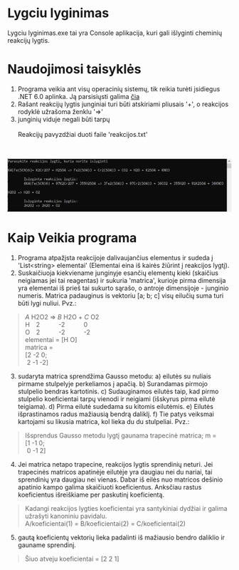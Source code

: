 # Lygciu lyginimas
Lygciu lyginimas.exe tai yra Console aplikacija, kuri gali išlyginti cheminių reakcijų lygtis. 

# Naudojimosi taisyklės
1) Programa veikia ant visų operacinių sistemų, tik reikia turėti įsidiegus .NET 6.0 aplinka. Ją parsisiųsti galima <a href="https://dotnet.microsoft.com/en-us/download/dotnet/6.0">čia</a> 
2) Rašant reakcijų lygtis junginiai turi būti atskiriami pliusais '+', o reakcijos rodyklė užrašoma ženklu '=>'  
3) junginių viduje negali būti tarpų  
<br>Reakcijų pavyzdžiai duoti faile 'reakcijos.txt'
<br>

![alt text](https://github.com/TadasDanilevicius/Lygciu-lyginimas/blob/master/Console%20screen.png)

# Kaip Veikia programa
1) Programa atpažįsta reakcijoje dalivaujančius elementus ir sudeda į 'List\<string\> elementai' (Elementai eina iš kairės žiūrint į reakcijos lygtį).
2) Suskaičiuoja kiekviename junginyje esančių elementų kieki (skaičius neigiamas jei tai reagentas) ir sukuria 'matrica', kurioje pirma dimensija yra elementai iš prieš tai sukurto sąrašo, o antroje dimensijoje - 
junginio numeris. Matrica padauginus is vektoriu [a; b; c] visų eilučių suma turi būti lygi nuliui.
Pvz.:
> *A* H2O2 => *B* H2O + *C* O2  
H&emsp;2&emsp;&emsp;&emsp;-2&emsp;&emsp;&emsp;0  
O&emsp;2&emsp;&emsp;&emsp;-2&emsp;&emsp;&emsp;-2  
elementai = [H O]  
matrica =  
[2 -2 0;  
&nbsp;2 -1 -2]
3) sudaryta matrica sprendžima Gausso metodu: 
a) eilutės su nuliais pirmame stulpelyje perkeliamos į apačią. 
b) Surandamas pirmojo stulpelio bendras kartotinis.
c) Sudauginamos eilutės taip, kad pirmo stulpelio koeficientai tarpų vienodi ir neigiami (išskyrus pirma eilutė teigiama).
d) Pirma eilutė sudedama su kitomis eilutėmis.
e) Eilutės išprastinamos radus mažiausią bendrą daliklį.
f) Tie patys veiksmai kartojami su likusia matrica, kol lieka du du stulpeliai.
Pvz.:
> Išsprendus Gausso metodu lygtį gaunama trapecinė matrica;
m =  
[1 -1 0;  
&nbsp;0 -1 2]
4) Jei matrica netapo trapecine, reakcijos lygtis sprendinių neturi. Jei trapecinės matricos apatinėje eilutėje yra daugiau nei du nariai, tai sprendinių yra daugiau nei vienas.
Dabar iš eilės nuo matricos dešinio apatinio kampo galima skaičiuoti koeficientus. Anksčiau rastus koeficientus išreiškiame per paskutinį koeficientą.
> Kadangi reakcijos lygties koeficientai yra santykiniai dydžiai ir galima užrašyti kanoniniu pavidalu.  
A/koeficientai(1) = B/koeficientai(2) = C/koeficientai(2)
5) gautą koeficientų vektorių lieka padalinti iš mažiausio bendro daliklio ir gauname sprendinį.
> Šiuo atveju koeficientai = [2 2 1]
